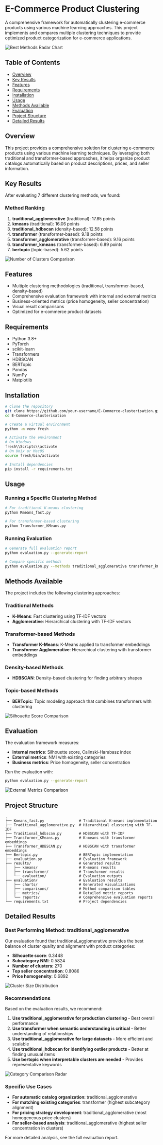 # E-Commerce Product Clustering

A comprehensive framework for automatically clustering e-commerce products using various machine learning approaches. This project implements and compares multiple clustering techniques to provide optimized product categorization for e-commerce applications.

![Best Methods Radar Chart](evaluation/charts/best_methods_radar.png)

## Table of Contents
- [Overview](#overview)
- [Key Results](#key-results)
- [Features](#features)
- [Requirements](#requirements)
- [Installation](#installation)
- [Usage](#usage)
- [Methods Available](#methods-available)
- [Evaluation](#evaluation)
- [Project Structure](#project-structure)
- [Detailed Results](#detailed-results)

## Overview

This project provides a comprehensive solution for clustering e-commerce products using various machine learning techniques. By leveraging both traditional and transformer-based approaches, it helps organize product catalogs automatically based on product descriptions, prices, and seller information.

## Key Results

After evaluating 7 different clustering methods, we found:

### Method Ranking
1. **traditional_agglomerative** (traditional): 17.85 points
2. **kmeans** (traditional): 16.06 points
3. **traditional_hdbscan** (density-based): 12.58 points
4. **transformer** (transformer-based): 9.18 points
5. **transformer_agglomerative** (transformer-based): 9.16 points
6. **transformer_kmeans** (transformer-based): 6.89 points
7. **bertopic** (topic-based): 5.62 points

![Number of Clusters Comparison](evaluation/charts/num_clusters_comparison.png)

## Features

- Multiple clustering methodologies (traditional, transformer-based, density-based)
- Comprehensive evaluation framework with internal and external metrics
- Business-oriented metrics (price homogeneity, seller concentration)
- Visual result comparisons
- Optimized for e-commerce product datasets

## Requirements

- Python 3.8+
- PyTorch
- scikit-learn
- Transformers
- HDBSCAN
- BERTopic
- Pandas
- NumPy
- Matplotlib

## Installation

```bash
# Clone the repository
git clone https://github.com/your-username/E-Commerce-clusterisation.git
cd E-Commerce-clusterisation

# Create a virtual environment
python -m venv fresh

# Activate the environment
# On Windows
fresh\\Scripts\\activate
# On Unix or MacOS
source fresh/bin/activate

# Install dependencies
pip install -r requirements.txt
```

## Usage

### Running a Specific Clustering Method

```bash
# For traditional K-means clustering
python Kmeans_fast.py

# For transformer-based clustering
python Transformer_KMeans.py
```

### Running Evaluation

```bash
# Generate full evaluation report
python evaluation.py --generate-report

# Compare specific methods
python evaluation.py --methods traditional_agglomerative transformer_kmeans
```

## Methods Available

The project includes the following clustering approaches:

### Traditional Methods
- **K-Means**: Fast clustering using TF-IDF vectors
- **Agglomerative**: Hierarchical clustering with TF-IDF vectors

### Transformer-based Methods
- **Transformer K-Means**: K-Means applied to transformer embeddings
- **Transformer Agglomerative**: Hierarchical clustering with transformer embeddings

### Density-based Methods
- **HDBSCAN**: Density-based clustering for finding arbitrary shapes

### Topic-based Methods
- **BERTopic**: Topic modeling approach that combines transformers with clustering

![Silhouette Score Comparison](evaluation/charts/silhouette_comparison.png)

## Evaluation

The evaluation framework measures:

- **Internal metrics**: Silhouette score, Calinski-Harabasz index
- **External metrics**: NMI with existing categories
- **Business metrics**: Price homogeneity, seller concentration

Run the evaluation with:
```bash
python evaluation.py --generate-report
```

![External Metrics Comparison](evaluation/charts/external_metrics_comparison.png)

## Project Structure

```
.
├── Kmeans_fast.py                # Traditional K-means implementation
├── Traditional_agglomerative.py  # Hierarchical clustering with TF-IDF
├── Traditional_hdbscan.py        # HDBSCAN with TF-IDF
├── Transformer_KMeans.py         # K-means with transformer embeddings
├── Transformer_HDBSCAN.py        # HDBSCAN with transformer embeddings
├── Bertopic.py                   # BERTopic implementation
├── evaluation.py                 # Evaluation framework
├── results/                      # Generated results
│   ├── kmeans/                   # K-means results
│   ├── transformer/              # Transformer results
│   └── evaluation/               # Evaluation outputs
├── evaluation/                   # Evaluation results
│   ├── charts/                   # Generated visualizations
│   ├── comparisons/              # Method comparison tables
│   ├── metrics/                  # Detailed metric reports
│   └── reports/                  # Comprehensive evaluation reports
└── requirements.txt              # Project dependencies
```

## Detailed Results

### Best Performing Method: traditional_agglomerative

Our evaluation found that traditional_agglomerative provides the best balance of cluster quality and alignment with product categories:

- **Silhouette score**: 0.3448
- **Subcategory NMI**: 0.5824
- **Number of clusters**: 270
- **Top seller concentration**: 0.8086
- **Price homogeneity**: 0.6892

![Cluster Size Distribution](evaluation/charts/cluster_size_distribution.png)

### Recommendations

Based on the evaluation results, we recommend:

1. **Use traditional_agglomerative for production clustering** - Best overall performance
2. **Use transformer when semantic understanding is critical** - Better understanding of relationships
3. **Use traditional_agglomerative for large datasets** - More efficient and scalable
4. **Use traditional_hdbscan for identifying outlier products** - Better at finding unusual items
5. **Use bertopic when interpretable clusters are needed** - Provides representative keywords

![Category Comparison Radar](evaluation/charts/radar_comparison_by_category.png)

### Specific Use Cases

- **For automatic catalog organization**: traditional_agglomerative
- **For matching existing categories**: transformer (highest subcategory alignment)
- **For pricing strategy development**: traditional_agglomerative (most homogeneous price clusters)
- **For seller-based analysis**: traditional_agglomerative (highest seller concentration in clusters)

For more detailed analysis, see the full evaluation report.
